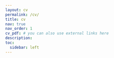 ```yaml
---
layout: cv
permalink: /cv/
title: cv
nav: true
nav_order: 1
cv_pdf: # you can also use external links here
description:
toc:
  sidebar: left
---
```

